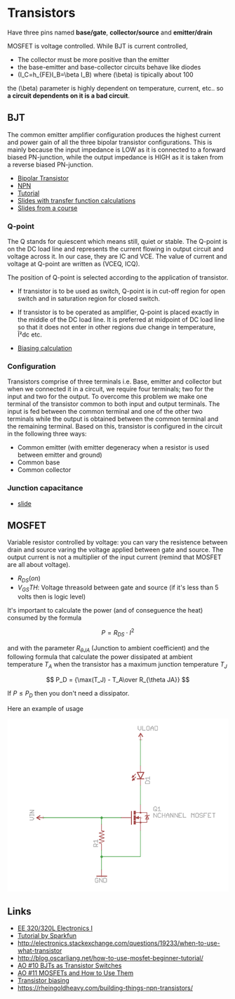 # Transistors

Have three pins named **base/gate**, **collector/source** and **emitter/drain**

MOSFET is voltage controlled. While BJT is current controlled,

 - The collector must be more positive than the emitter
 - the base-emitter and base-collector circuits behave like diodes
 - \(I_C=h_{FE}I_B=\beta I_B\) where \(\beta\) is tipically about 100

the \(\beta\) parameter is highly dependent on temperature, current, etc..
so **a circuit dependents on it is a bad circuit**.

## BJT

The common emitter amplifier configuration produces the highest current and power gain
of all the three bipolar transistor configurations. This is mainly because the input
impedance is LOW as it is connected to a forward biased PN-junction, while the output
impedance is HIGH as it is taken from a reverse biased PN-junction.

 - [Bipolar Transistor](http://www.electronics-tutorials.ws/transistor/tran_1.html)
 - [NPN](http://www.electronics-tutorials.ws/transistor/tran_2.html)
 - [Tutorial](http://blog.oscarliang.net/bjt-bipolar-junction-transistor-beginner-tutorial/)
 - [Slides with transfer function calculations](http://aries.ucsd.edu/NAJMABADI/CLASS/ECE65/12-W/Slides/ECE65_W12-BJT.pdf)
 - [Slides from a course](http://cc.ee.ntu.edu.tw/~lhlu/eecourses/Electronics1/Electronics_Ch4.pdf)

### Q-point

The Q stands for quiescent which means still, quiet or stable. The Q-point is
on the DC load line and represents the current flowing in output circuit and
voltage across it. In our case, they are IC and VCE. The value of current and
voltage at Q-point are written as (VCEQ, ICQ).

The position of Q-point is selected according to the application of transistor.

 - If transistor is to be used as switch, Q-point is in cut-off region for open switch and in saturation region for closed switch.
 - If transistor is to be operated as amplifier, Q-point is placed exactly in
   the middle of the DC load line. It is preferred at midpoint of DC load line
so that it does not enter in other regions due change in temperature, Î²dc etc.

 - [Biasing calculation](http://www.allaboutcircuits.com/textbook/semiconductors/chpt-4/biasing-calculations/)

### Configuration

Transistors comprise of three terminals i.e. Base, emitter and collector but
when we connected it in a circuit, we require four terminals; two for the input
and two for the output. To overcome this problem we make one terminal of the
transistor common to both input and output terminals. The input is fed between
the common terminal and one of the other two terminals while the output is
obtained between the common terminal and the remaining terminal. Based on this,
transistor is configured in the circuit in the following three ways:

 - Common emitter (with emitter degeneracy when a resistor is used between emitter and ground)
 - Common base
 - Common collector

### Junction capacitance

 - [slide](http://transport.ece.illinois.edu/ece340f12-lectures/ece340lecture27-junccap.pdf)

## MOSFET

Variable resistor controlled by voltage: you can vary the resistence between drain and source
varing the voltage applied between gate and source. The output current is not a multiplier
of the input current (remind that MOSFET are all about voltage).

 - $R_{DS}(on)$
  - $V_{GS}TH$: Voltage threasold between gate and source (if it's less than 5 volts then is logic level)

It's important to calculate the power (and of conseguence the heat) consumed by the formula

$$
P = R_{DS}\cdot I^2
$$

and with the parameter $R_{\theta JA}$ (Junction to ambient coefficient) and the following
formula that calculate the power dissipated at ambient temperature $T_A$ when the
transistor has a maximum junction temperature $T_J$

$$
P_D = {\max(T_J) - T_A\over R_{\theta JA}}
$$

If $P\leq P_D$ then you don't need a dissipator.

Here an example of usage

![Example for N Channel MOSFET](Images/n-mosfet-example.png)

## Links

 - [EE 320/320L Electronics I](http://whites.sdsmt.edu/classes/ee320/)
 - [Tutorial by Sparkfun](https://learn.sparkfun.com/tutorials/transistors)
 - http://electronics.stackexchange.com/questions/19233/when-to-use-what-transistor
 - http://blog.oscarliang.net/how-to-use-mosfet-beginner-tutorial/
 - [AO #10 BJTs as Transistor Switches](https://www.youtube.com/watch?v=sRVvUkK0U80)
 - [AO #11 MOSFETs and How to Use Them](https://www.youtube.com/watch?v=GrvvkYTW_0k)
 - [Transistor biasing](http://www.electronics-tutorials.ws/amplifier/transistor-biasing.html)
 - https://rheingoldheavy.com/building-things-npn-transistors/
